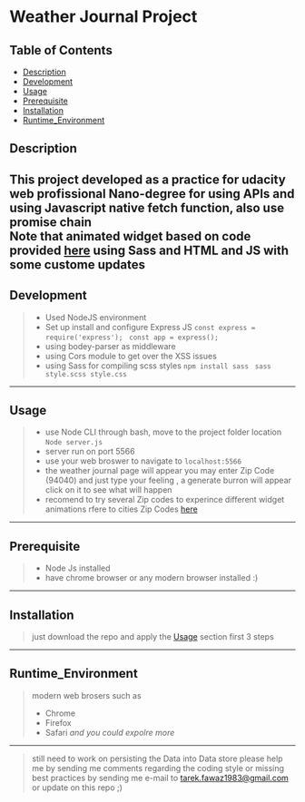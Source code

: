 # Weather Journal Project 

## Table of Contents

- [Description](#Description)
- [Development](#development)
- [Usage](#Usage)
- [Prerequisite](#Prerequisite)
- [Installation](#Installation)
- [Runtime_Environment](#Runtime_Environment)

## Description

This project developed as a practice for udacity web profissional Nano-degree for using APIs and using Javascript native fetch function,
also use promise chain  
 Note that animated widget based on code provided [here](https://codepen.io/ste-vg/pen/Gqakbo*/) using Sass and HTML and JS with some custome updates 
---
## Development

> - Used NodeJS environment 
> - Set up install and configure Express JS 
`const express = require('express'); `
`const app = express(); `
> - using bodey-parser as middleware
> - using Cors module to get over the XSS issues 
> - using Sass for compiling scss styles 
`npm install sass `
`sass style.scss style.css `  

---

## Usage 
> - use Node CLI through bash, move to the project folder location `Node server.js` 
> - server run on port 5566
> - use your web broswer to navigate to `localhost:5566`
> - the weather journal page will appear you may enter Zip Code (94040) and just type your feeling , a generate burron will appear click on it to see what will happen
> - recomend to try several Zip codes to experince different widget animations rfere to cities Zip Codes [here](http://phaster.com/zip_code.html)     
---

## Prerequisite
> - Node Js installed 
> - have chrome browser or any modern browser installed :)
---
## Installation
> just download the repo and apply the [Usage](#Usage) section first 3 steps
---
## Runtime_Environment
> modern web brosers such as 
> - Chrome 
> - Firefox 
> - Safari 
> *and you could expolre more*
---
> still need to work on persisting the Data into Data store 
> please help me by sending me comments regarding the coding style or missing best practices by sending me e-mail to [tarek.fawaz1983@gmail.com](mailto:tarek.fawaz1983@gmail.com) 
or update on this repo ;)

